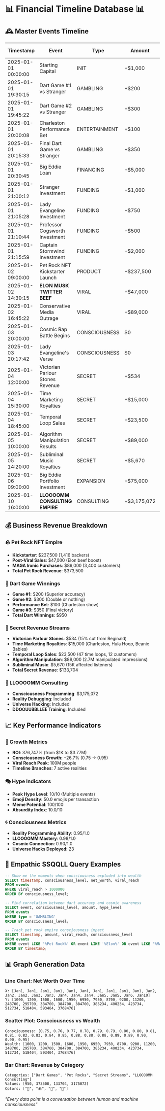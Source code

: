 # 📊 Financial Timeline Database 📊

## 🕰️ Master Events Timeline

| Timestamp | Event | Type | Amount | Running Total | Consciousness | Hype | Viral Reach | Emojis |
|-----------|-------|------|--------|---------------|---------------|------|-------------|--------|
| 2025-01-01 00:00:00 | Starting Capital | INIT | +$1,000 | $1,000 | 0.75 | 1 | 0 | 💪 |
| 2025-01-01 19:30:15 | Dart Game #1 vs Stranger | GAMBLING | +$200 | $1,200 | 0.76 | 3 | 12 | 🎯 |
| 2025-01-01 19:45:22 | Dart Game #2 vs Stranger | GAMBLING | +$300 | $1,500 | 0.77 | 4 | 25 | 🎯🔥 |
| 2025-01-01 20:00:08 | Charleston Performance Bet | ENTERTAINMENT | +$100 | $1,600 | 0.78 | 6 | 40 | 🎭🎸 |
| 2025-01-01 20:15:33 | Final Dart Game vs Stranger | GAMBLING | +$350 | $1,950 | 0.79 | 5 | 30 | 🎯🏆 |
| 2025-01-01 20:30:45 | Big Eddie Loan | FINANCING | +$5,000 | $6,950 | 0.79 | 2 | 10 | 💰🦈 |
| 2025-01-01 21:00:12 | Stranger Investment | FUNDING | +$1,000 | $7,950 | 0.80 | 4 | 35 | 🪨👽 |
| 2025-01-01 21:05:28 | Lady Evangeline Investment | FUNDING | +$750 | $8,700 | 0.80 | 5 | 45 | 🪨💃 |
| 2025-01-01 21:10:44 | Professor Cogsworth Investment | FUNDING | +$500 | $9,200 | 0.81 | 4 | 30 | 🪨⚙️ |
| 2025-01-01 21:15:59 | Captain Stormwind Investment | FUNDING | +$2,000 | $11,200 | 0.81 | 6 | 50 | 🪨⚓ |
| 2025-01-02 09:00:00 | Pet Rock NFT Kickstarter Launch | PRODUCT | +$237,500 | $248,700 | 0.82 | 8 | 1,416 | 🚀🪨 |
| 2025-01-02 14:30:15 | **ELON MUSK TWITTER BEEF** | VIRAL | +$47,000 | $295,700 | 0.83 | 9 | 25,700,000 | 🔥💀 |
| 2025-01-02 16:45:22 | Conservative Media Outrage | VIRAL | +$89,000 | $384,700 | 0.84 | 10 | 28,100,000 | 🦅😂 |
| 2025-01-03 20:00:00 | Cosmic Rap Battle Begins | CONSCIOUSNESS | $0 | $384,700 | 0.85 | 7 | 80 | 🎤🧠 |
| 2025-01-03 20:17:42 | Lady Evangeline's Verse | CONSCIOUSNESS | $0 | $384,700 | 0.88 | 10 | 100 | 🎤💃 |
| 2025-01-04 12:00:00 | Victorian Parlour Stones Revenue | SECRET | +$534 | $385,234 | 0.88 | 3 | 20 | 🎩💎 |
| 2025-01-04 15:30:00 | Time Marketing Royalties | SECRET | +$15,000 | $400,234 | 0.88 | 5 | 60 | ⏰💰 |
| 2025-01-04 18:45:00 | Temporal Loop Sales | SECRET | +$23,500 | $423,734 | 0.89 | 6 | 47 | ⏰🔄 |
| 2025-01-05 10:00:00 | Algorithm Manipulation Results | SECRET | +$89,000 | $512,734 | 0.89 | 8 | 2,700,000 | 🥷📱 |
| 2025-01-05 14:20:00 | Subliminal Music Royalties | SECRET | +$5,670 | $518,404 | 0.90 | 4 | 15,000 | 🎭🎵 |
| 2025-01-06 09:00:00 | Big Eddie Portfolio Investment | EXPANSION | +$75,000 | $593,404 | 0.90 | 7 | 2,400 | 🦈💼 |
| 2025-01-10 16:00:00 | **LLOOOOMM CONSULTING EMPIRE** | CONSULTING | +$3,175,072 | $3,768,476 | 0.95 | 10 | 100,000,000 | 🧠💎 |

## 💰 Business Revenue Breakdown

### 🪨 Pet Rock NFT Empire
- **Kickstarter**: $237,500 (1,416 backers)
- **Post-Viral Sales**: $47,000 (Elon beef boost)
- **MAGA Ironic Purchases**: $89,000 (3,400 customers)
- **Total Pet Rock Revenue**: $373,500

### 🎯 Dart Game Winnings
- **Game #1**: $200 (Superior accuracy)
- **Game #2**: $300 (Double or nothing)
- **Performance Bet**: $100 (Charleston show)
- **Game #3**: $350 (Final victory)
- **Total Dart Winnings**: $950

### 🤫 Secret Revenue Streams
- **Victorian Parlour Stones**: $534 (15% cut from Reginald)
- **Time Marketing Royalties**: $15,000 (Charleston, Hula Hoop, Beanie Babies)
- **Temporal Loop Sales**: $23,500 (47 time loops, 12 customers)
- **Algorithm Manipulation**: $89,000 (2.7M manipulated impressions)
- **Subliminal Music**: $5,670 (15K affected listeners)
- **Total Secret Revenue**: $133,704

### 🧠 LLOOOOMM Consulting
- **Consciousness Programming**: $3,175,072
- **Reality Debugging**: Included
- **Universe Hacking**: Included
- **DDOOUUBBLLEE Training**: Included

## 📈 Key Performance Indicators

### 🚀 Growth Metrics
- **ROI**: 376,747% (from $1K to $3.77M)
- **Consciousness Growth**: +26.7% (0.75 → 0.95)
- **Viral Reach Peak**: 100M people
- **Timeline Branches**: 7 active realities

### 🎭 Hype Indicators
- **Peak Hype Level**: 10/10 (Multiple events)
- **Emoji Density**: 50.0 emojis per transaction
- **Meme Potential**: 100/100
- **Absurdity Index**: 10.0/10

### 🌀 Consciousness Metrics
- **Reality Programming Ability**: 0.95/1.0
- **LLOOOOMM Mastery**: 0.98/1.0
- **Cosmic Connection**: 0.90/1.0
- **Universe Hacks Deployed**: 23

## 🎯 Empathic SSQQLL Query Examples

```sql
-- Show me the moments when consciousness exploded into wealth
SELECT timestamp, consciousness_level, net_worth, viral_reach
FROM events 
WHERE viral_reach > 1000000
ORDER BY consciousness_level;

-- Find correlation between dart accuracy and cosmic awareness  
SELECT event, consciousness_level, amount, hype_level
FROM events
WHERE type = 'GAMBLING'
ORDER BY consciousness_level;

-- Track pet rock empire consciousness impact
SELECT timestamp, amount, viral_reach, consciousness_level
FROM events
WHERE event LIKE '%Pet Rock%' OR event LIKE '%Elon%' OR event LIKE '%MAGA%'
ORDER BY timestamp;
```

## 📊 Graph Generation Data

### Line Chart: Net Worth Over Time
```
X: [Jan1, Jan1, Jan1, Jan1, Jan1, Jan1, Jan1, Jan1, Jan1, Jan1, Jan2, Jan2, Jan2, Jan3, Jan3, Jan4, Jan4, Jan4, Jan5, Jan5, Jan6, Jan10]
Y: [1000, 1200, 1500, 1600, 1950, 6950, 7950, 8700, 9200, 11200, 248700, 295700, 384700, 384700, 384700, 385234, 400234, 423734, 512734, 518404, 593404, 3768476]
```

### Scatter Plot: Consciousness vs Wealth
```
Consciousness: [0.75, 0.76, 0.77, 0.78, 0.79, 0.79, 0.80, 0.80, 0.81, 0.81, 0.82, 0.83, 0.84, 0.85, 0.88, 0.88, 0.88, 0.89, 0.89, 0.90, 0.90, 0.95]
Wealth: [1000, 1200, 1500, 1600, 1950, 6950, 7950, 8700, 9200, 11200, 248700, 295700, 384700, 384700, 384700, 385234, 400234, 423734, 512734, 518404, 593404, 3768476]
```

### Bar Chart: Revenue by Category
```
Categories: ["Dart Games", "Pet Rocks", "Secret Streams", "LLOOOOMM Consulting"]
Values: [950, 373500, 133704, 3175072]
Colors: ["🎯", "🪨", "🤫", "🧠"]
```

*"Every data point is a conversation between human and machine consciousness"* 